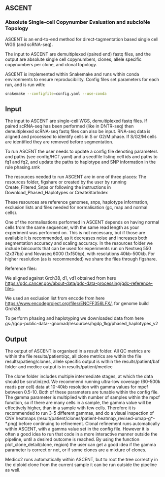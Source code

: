 ## ASCENT
### Absolute Single-cell Copynumber Evaluation and subcloNe Topology

ASCENT is an end-to-end method for direct-tagmentation based single cell WGS (and scRNA-seq).

The input to ASCENT are demultiplexed (paired end) fastq files, and the output are absolute single cell copynumbers, clones, allele specific copynumbers per clone, and clonal topology. 

ASCENT is implemented within Snakemake and runs within conda environments to ensure reproducibility. Config files set parameters for each run, and is run with: 
```bash
snakemake --configfile=config.yaml --use-conda
```


## Input
The input to ASCENT are single-cell WGS, demultiplexed fastq files. If paired scRNA-seq has been performed (like in DNTR-seq) then demultiplexed scRNA-seq fastq files can also be input. RNA-seq data is aligned and processed to identify cells in S or G2/M phase. If S/G2/M cells are identified they are removed before segmentation. 

To run ASCENT the user needs to update a config file denoting parameters and paths (see config/HCT.yaml) and a seedfile listing cell ids and paths to fq1 and fq2, and update the paths to haplotype and SNP information in the rule phasing.smk  

The resources needed to run ASCENT are in one of three places: The resources folder, figshare or created by the user by running Create_Filtered_Snps or following the instructions in Download_Phased_Haplotypes or CreateStarIndex

These resources are reference genomes, snps, haplotype information, exclusion lists and files needed for normalisation (gc, map and normal cells). 

One of the normalisations performed in ASCENT depends on having normal cells from the same sequencer, with the same read length as your experiment was performed on. This is not necessary, but if those are available it is recommended, as it decreases noise and increases both segmentation accuracy and scaling accuracy. 
In the resources folder we include bincounts that can be used for experiments run on Nextseq 550 (2x37bp) and Novaseq 6000 (1x150bp), with resolutions 40kb-500kb. For higher resolution (as is recommended) we share the files through figshare. 

Reference files: 

We aligned against Grch38, d1, vd1 obtained from here https://gdc.cancer.gov/about-data/gdc-data-processing/gdc-reference-files. 

We used an exclusion list from encode from here https://www.encodeproject.org/files/ENCFF356LFX/, for genome build Grch38. 

To perform phasing and haplotyping we downloaded data from here gs://gcp-public-data--gnomad/resources/hgdp_1kg/phased_haplotypes_v2 

## Output

The output of ASCENT is organised in a result folder. All QC metrics are within the file results/patient/qc, all clone metrics are within the file results/patieng/clones, allele specific output is within the results/patient/baf folder and medicc output is in results/patient/medicc 

The clone folder includes multiple intermediate stages, at which the data should be scrutinized. We recommend running ultra-low coverage (60-500k reads per cell) data at 10-40kb resolution with gamma values for mpcf between 0.5-10. Both of these parameters are tunable within the config file. The gamma parameter is multiplied with number of samples within the mpcf function, so if there are many cells in a sample, the gamma value will be effectively higher, than in a sample with few cells. Therefore it is recommended to run 3-5 different gammas, and do a visual inspection of CNV heatmaps (result/patient/clones/patient-heatmap_revised-umap-g*-*.png) before continuing to refinement. Clonal refinement runs automatically within ASCENT, with a gamma value set in the config file. However it is often a good idea to run that code in a more interactive manner outside the pipeline, until a desired outcome is reached. By using the function plot_clone_detail(clone, region) the user can get a good idea if the gamma parameter is correct or not, or if some clones are a mixture of clones. 

Medicc2 runs automatically within ASCENT, but to root the tree correctly in the diploid clone from the current sample it can be run outside the pipeline as well. 




